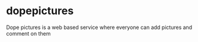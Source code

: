 # dopepictures
Dope pictures is a web based service where everyone can add pictures and comment on them
